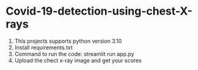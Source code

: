 ﻿# Covid-19-detection-using-chest-X-rays
1. This projects supports python version 3.10
2. Install requirements.txt
3. Command to run the code: streamlit run app.py
4. Upload the chect x-ray image and get your scores